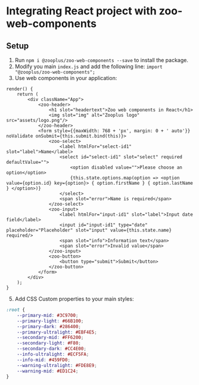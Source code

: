 # Integrating React project with zoo-web-components

## Setup

1. Run `npm i @zooplus/zoo-web-components --save` to install the package.
2. Modify you main `index.js` and add the following line: `import "@zooplus/zoo-web-components";`
3. Use web components in your application:
```JSX
render() {
	return (
		<div className="App">
			<zoo-header>
				<h1 slot="headertext">Zoo web components in React</h1>
				<img slot="img" alt="Zooplus logo" src="assets/logo.png"/>
			</zoo-header>
			<form style={{maxWidth: 768 + 'px', margin: 0 + ' auto'}} noValidate onSubmit={this.submit.bind(this)}>
				<zoo-select>
					<label htmlFor="select-id1" slot="label">Name</label>
					<select id="select-id1" slot="select" required defaultValue="">
						<option disabled value="">Please choose an option</option>
						{this.state.options.map(option => <option value={option.id} key={option}> { option.firstName } { option.lastName } </option>)}
					</select>
					<span slot="error">Name is required</span>
				</zoo-select>
				<zoo-input>
					<label htmlFor="input-id1" slot="label">Input date field</label>
					<input id="input-id1" type="date" placeholder="Placeholder" slot="input" value={this.state.name} required/>
					<span slot="info">Information text</span>
					<span slot="error">Invalid value</span>
				</zoo-input>
				<zoo-button>
					<button type="submit">Submit</button>
				</zoo-button>
			</form>
		</div>
	);
}
```

5. Add CSS Custom properties to your main styles:
```CSS
:root {
	--primary-mid: #3C9700;
	--primary-light: #66B100;
	--primary-dark: #286400;
	--primary-ultralight: #EBF4E5;
	--secondary-mid: #FF6200;
	--secondary-light: #F80;
	--secondary-dark: #CC4E00;
	--info-ultralight: #ECF5FA;
	--info-mid: #459FD0;
	--warning-ultralight: #FDE8E9;
	--warning-mid: #ED1C24;
}
```

